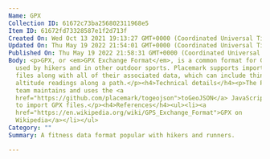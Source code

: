 ```yaml
---
Name: GPX
Collection ID: 61672c73ba256802311968e5
Item ID: 61672fd73328587e1f2d713f
Created On: Wed Oct 13 2021 19:13:27 GMT+0000 (Coordinated Universal Time)
Updated On: Thu May 19 2022 21:54:01 GMT+0000 (Coordinated Universal Time)
Published On: Thu May 19 2022 21:58:31 GMT+0000 (Coordinated Universal Time)
Body: <p>GPX, or <em>GPX Exchange Format</em>, is a common format for GPS units
  used by hikers and in other outdoor sports. Placemark supports importing GPX
  files along with all of their associated data, which can include things like
  altitude readings along a path.</p><h4>Technical details</h4><p>The Placemark
  team maintains and uses the <a
  href="https://github.com/placemark/togeojson">toGeoJSON</a> JavaScript library
  to import GPX files.</p><h4>References</h4><ul><li><a
  href="https://en.wikipedia.org/wiki/GPS_Exchange_Format">GPX on
  Wikipedia</a></li></ul>
Category: ""
Summary: A fitness data format popular with hikers and runners.

---
```

